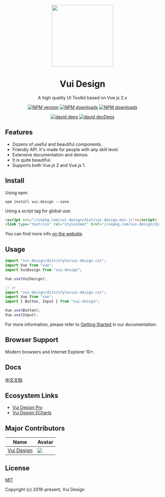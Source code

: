 <p align="center">
    <a href="https://vui-design.github.io/vui-design-doc/" target="_blank">
        <img width="200" height="200" src="https://avatars2.githubusercontent.com/u/64267499?s=460&u=0f84e7ba145db5f246474896a38518a48d68824c&v=4" />
    </a>
</p>

<h1 align="center">Vui Design</h1>

<p align="center">A high quality UI Toolkit based on Vue.js 2.x</p>

<div align="center">

[![NPM version][npm-image]][npm-url] [![NPM downloads][dm-image]][dm-url] [![NPM downloads][dt-image]][dt-url]

[![david deps][david-image]][david-url] [![david devDeps][david-dev-image]][david-dev-url]

[npm-image]: https://img.shields.io/npm/v/vui-design.svg?style=flat-square
[npm-url]: https://npmjs.org/package/vui-design
[dm-image]: https://img.shields.io/npm/dm/vui-design.svg?style=flat-square
[dm-url]: https://npmjs.org/package/vui-design
[dt-image]: https://img.shields.io/npm/dt/vui-design.svg?style=flat-square
[dt-url]: https://npmjs.org/package/vui-design
[david-image]: https://img.shields.io/david/vui-design/vui-design?style=flat-square
[david-dev-url]: https://david-dm.org/vui-design/vui-design?type=dev
[david-dev-image]: https://img.shields.io/david/dev/vui-design/vui-design?style=flat-square
[david-url]: https://david-dm.org/vui-design/vui-design

</div>

## Features

- Dozens of useful and beautiful components.
- Friendly API. It's made for people with any skill level.
- Extensive documentation and demos.
- It is quite beautiful.
- Supports both Vue.js 2 and Vue.js 1.

## Install

Using npm:
```
npm install vui-design --save
```

Using a script tag for global use:
```html
<script src="//unpkg.com/vui-design/dist/vui-design.min.js"></script>
<link type="text/css" rel="stylesheet" href="//unpkg.com/vui-design/dist/style/vui-design.css" />
```

You can find more info [on the website](https://vui-design.github.io/vui-design-doc/#/guide/install).

## Usage

``` javascript
import "vui-design/dist/style/vui-design.css";
import Vue from "vue";
import VuiDesign from "vui-design";

Vue.use(VuiDesign);

// or
import "vui-design/dist/style/vui-design.css";
import Vue from "vue";
import { Button, Input } from "vui-design";

Vue.use(Button);
Vue.use(Input);
```

For more information, please refer to [Getting Started](https://vui-design.github.io/vui-design-doc/#/guide/getting-started) in our documentation.

## Browser Support
Modern browsers and Internet Explorer 10+.

## Docs

[中文文档](https://vui-design.github.io/vui-design-doc/)

## Ecosystem Links

- [Vui Design Pro](https://github.com/vui-design/vui-design-pro)
- [Vui Design ECharts](https://github.com/vui-design/vui-design-echarts)

## Major Contributors
|Name|Avatar|
|---|---|
|[Vui Design](https://github.com/vui-design)|![](https://avatars.githubusercontent.com/u/64267499?v=3&s=60)|

## License
[MIT](http://opensource.org/licenses/MIT)

Copyright (c) 2018-present, Vui Design